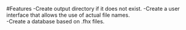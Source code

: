 #Features
-Create output directory if it does not exist.
-Create a user interface that allows the use of actual file names.  
-Create a database based on .fhx files.  
